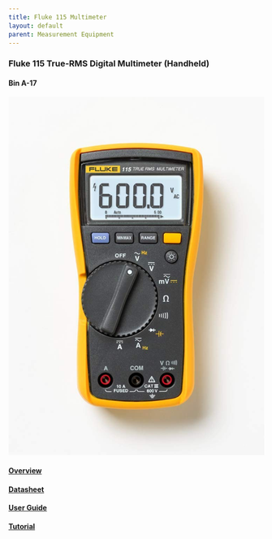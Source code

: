 ```yaml
---
title: Fluke 115 Multimeter
layout: default
parent: Measurement Equipment
---
```


### Fluke 115 True-RMS Digital Multimeter (Handheld)
#### Bin A-17

![Oscilloscope Image](../images/multimeter.jpg)

#### [Overview](https://www.fluke.com/en-us/product/electrical-testing/digital-multimeters/fluke-115#)
#### [Datasheet](https://dam-assets.fluke.com/s3fs-public/flk-2793260b-en-117-extended-specs-ds-w.pdf?iK8zKhZCoPI2YuKIQ1lk.0RIAeEbd76T)
#### [User Guide](https://dam-assets.fluke.com/s3fs-public/110__117umeng0000_0.pdf?kuO8Q80mS6nSqKkZOd2JFMEnAStiGspq)
#### [Tutorial](https://www.youtube.com/watch?v=o9QPx5EUWCc)



